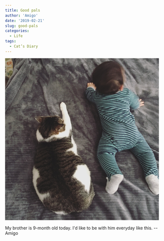 ```yaml
---
title: Good pals
author: 'Amigo'
date: '2019-02-21'
slug: good-pals
categories:
  - Life
tags:
  - Cat’s Diary
---
```


![cat](../imgs/cat_chuan.JPG)

My brother is 9-month old today. I'd like to be with him everyday like this.
                                                  -- Amigo